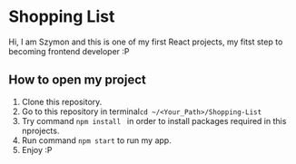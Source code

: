 # Shopping List

Hi, I am Szymon and this is one of my first React projects, my fitst step to becoming frontend developer :P

## How to open my project
1. Clone this repository.
2. Go to this repository in terminal```cd ~/<Your_Path>/Shopping-List ```
3. Try command ```npm install ``` in order to install packages required in this nprojects.
4. Run command ```npm start``` to run my app.
5. Enjoy :P

